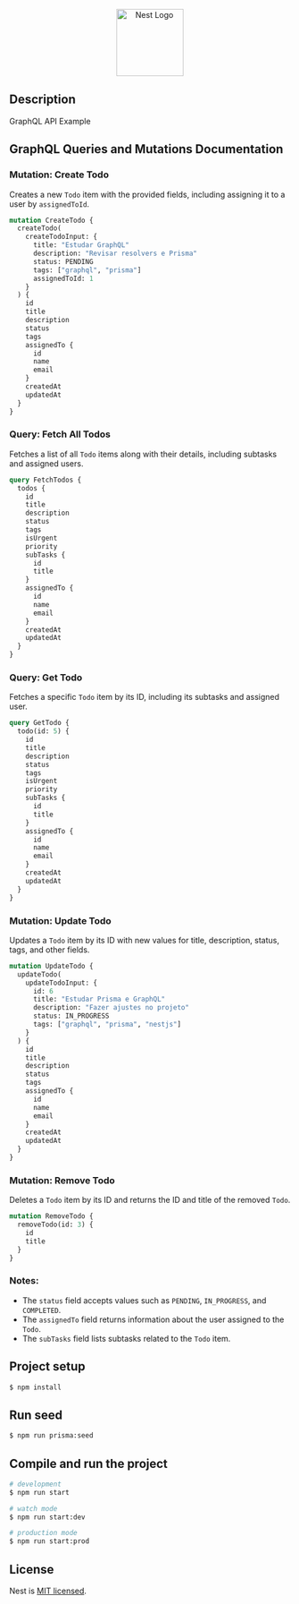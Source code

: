 <p align="center">
  <a href="http://nestjs.com/" target="blank"><img src="https://nestjs.com/img/logo-small.svg" width="120" alt="Nest Logo" /></a>
</p>

## Description

GraphQL API Example

## GraphQL Queries and Mutations Documentation

### Mutation: Create Todo

Creates a new `Todo` item with the provided fields, including assigning it to a user by `assignedToId`.

```graphql
mutation CreateTodo {
  createTodo(
    createTodoInput: {
      title: "Estudar GraphQL"
      description: "Revisar resolvers e Prisma"
      status: PENDING
      tags: ["graphql", "prisma"]
      assignedToId: 1
    }
  ) {
    id
    title
    description
    status
    tags
    assignedTo {
      id
      name
      email
    }
    createdAt
    updatedAt
  }
}
```

### Query: Fetch All Todos

Fetches a list of all `Todo` items along with their details, including subtasks and assigned users.

```graphql
query FetchTodos {
  todos {
    id
    title
    description
    status
    tags
    isUrgent
    priority
    subTasks {
      id
      title
    }
    assignedTo {
      id
      name
      email
    }
    createdAt
    updatedAt
  }
}
```

### Query: Get Todo

Fetches a specific `Todo` item by its ID, including its subtasks and assigned user.

```graphql
query GetTodo {
  todo(id: 5) {
    id
    title
    description
    status
    tags
    isUrgent
    priority
    subTasks {
      id
      title
    }
    assignedTo {
      id
      name
      email
    }
    createdAt
    updatedAt
  }
}
```

### Mutation: Update Todo

Updates a `Todo` item by its ID with new values for title, description, status, tags, and other fields.

```graphql
mutation UpdateTodo {
  updateTodo(
    updateTodoInput: {
      id: 6
      title: "Estudar Prisma e GraphQL"
      description: "Fazer ajustes no projeto"
      status: IN_PROGRESS
      tags: ["graphql", "prisma", "nestjs"]
    }
  ) {
    id
    title
    description
    status
    tags
    assignedTo {
      id
      name
      email
    }
    createdAt
    updatedAt
  }
}
```

### Mutation: Remove Todo

Deletes a `Todo` item by its ID and returns the ID and title of the removed `Todo`.

```graphql
mutation RemoveTodo {
  removeTodo(id: 3) {
    id
    title
  }
}
```

### Notes:

- The `status` field accepts values such as `PENDING`, `IN_PROGRESS`, and `COMPLETED`.
- The `assignedTo` field returns information about the user assigned to the `Todo`.
- The `subTasks` field lists subtasks related to the `Todo` item.

## Project setup

```bash
$ npm install
```

## Run seed

```bash
$ npm run prisma:seed
```

## Compile and run the project

```bash
# development
$ npm run start

# watch mode
$ npm run start:dev

# production mode
$ npm run start:prod
```

## License

Nest is [MIT licensed](LICENSE).
